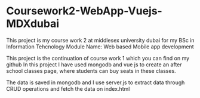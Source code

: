 # Coursework2-WebApp-Vuejs-MDXdubai

This project is my course work 2 at middlesex university dubai for my BSc in Information Tehcnology
Module Name: Web based Mobile app development

This project is the continuation of course work 1 which you can find on my github
In this project I have used mongodb and vue js to create an after school classes page, where students can buy seats in these classes.

The data is saved in mongodb and I use server.js to extract data through CRUD operations and fetch the data on index.html

